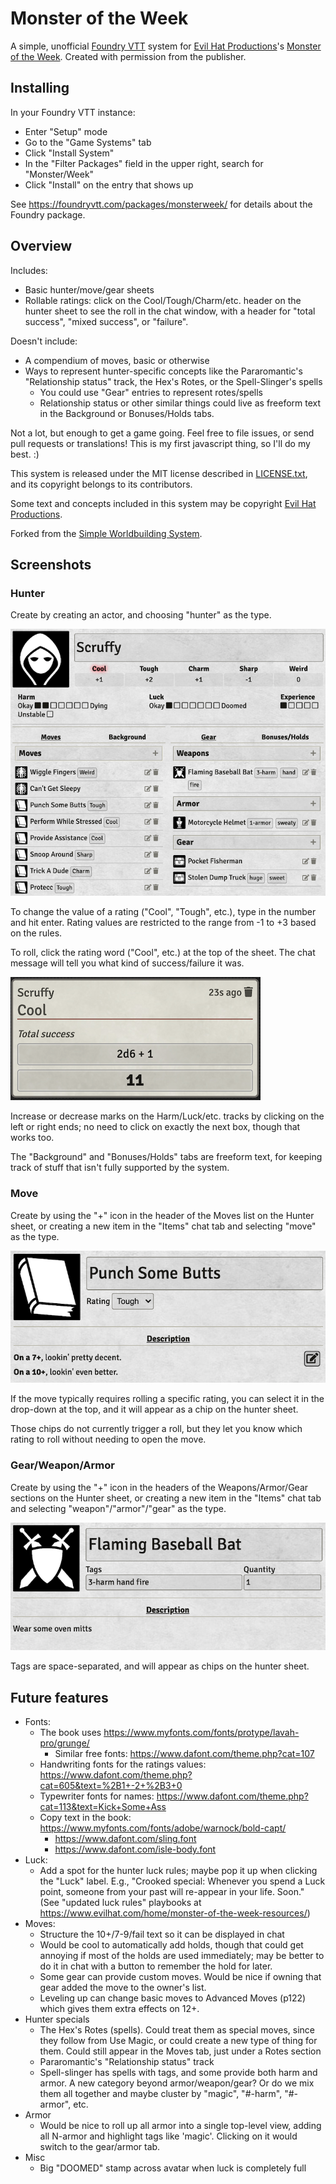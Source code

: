 # Monster of the Week

A simple, unofficial [Foundry VTT](https://foundryvtt.com/) system for
[Evil Hat Productions](https://www.evilhat.com/)'s [Monster of the
Week](https://www.evilhat.com/home/monster-of-the-week/). Created with
permission from the publisher.

## Installing

In your Foundry VTT instance:

- Enter "Setup" mode
- Go to the "Game Systems" tab
- Click "Install System"
- In the "Filter Packages" field in the upper right, search for "Monster/Week"
- Click "Install" on the entry that shows up

See https://foundryvtt.com/packages/monsterweek/ for details about the Foundry package.

## Overview

Includes:

- Basic hunter/move/gear sheets
- Rollable ratings: click on the Cool/Tough/Charm/etc. header on the hunter
  sheet to see the roll in the chat window, with a header for "total success",
  "mixed success", or "failure".

Doesn't include:

- A compendium of moves, basic or otherwise
- Ways to represent hunter-specific concepts like
  the Pararomantic's "Relationship status" track, the Hex's Rotes, or
  the Spell-Slinger's spells
    - You could use "Gear" entries to represent rotes/spells
    - Relationship status or other similar things could live as freeform text
      in the Background or Bonuses/Holds tabs.

Not a lot, but enough to get a game going. Feel free to file issues, or send
pull requests or translations! This is my first javascript thing, so I'll do
my best. :)

This system is released under the MIT license described in
[LICENSE.txt](LICENSE.txt), and its copyright belongs to its contributors.

Some text and concepts included in this system may be copyright [Evil Hat
Productions](https://www.evilhat.com/).

Forked from the [Simple Worldbuilding
System](https://gitlab.com/foundrynet/worldbuilding).

## Screenshots

### Hunter

Create by creating an actor, and choosing "hunter" as the type.

![Hunter sheet](docs/images/hunter-sheet.png)

To change the value of a rating ("Cool", "Tough", etc.), type in the number and
hit enter. Rating values are restricted to the range from -1 to +3 based on the
rules.

To roll, click the rating word ("Cool", etc.) at the top of the sheet. The
chat message will tell you what kind of success/failure it was.

![Roll results in the chat window](docs/images/chat-roll.png)

Increase or decrease marks on the Harm/Luck/etc. tracks by clicking on the left
or right ends; no need to click on exactly the next box, though that works too.

The "Background" and "Bonuses/Holds" tabs are freeform text, for keeping track
of stuff that isn't fully supported by the system.

### Move

Create by using the "+" icon in the header of the Moves list on the Hunter
sheet, or creating a new item in the "Items" chat tab and selecting "move" as
the type.

![Move sheet](docs/images/move-sheet.png)

If the move typically requires rolling a specific rating, you can select it in
the drop-down at the top, and it will appear as a chip on the hunter sheet.

Those chips do not currently trigger a roll, but they let you know which rating
to roll without needing to open the move.

### Gear/Weapon/Armor

Create by using the "+" icon in the headers of the Weapons/Armor/Gear sections
on the Hunter sheet, or creating a new item in the "Items" chat tab and
selecting "weapon"/"armor"/"gear" as the type.

![Gear sheet](docs/images/gear-sheet.png)

Tags are space-separated, and will appear as chips on the hunter
sheet.

## Future features

- Fonts:
  - The book uses https://www.myfonts.com/fonts/protype/lavah-pro/grunge/
    - Similar free fonts: https://www.dafont.com/theme.php?cat=107
  - Handwriting fonts for the ratings values:
    https://www.dafont.com/theme.php?cat=605&text=%2B1+-2+%2B3+0
  - Typewriter fonts for names:
    https://www.dafont.com/theme.php?cat=113&text=Kick+Some+Ass
  - Copy text in the book:
    https://www.myfonts.com/fonts/adobe/warnock/bold-capt/
    - https://www.dafont.com/sling.font
    - https://www.dafont.com/isle-body.font
- Luck:
  - Add a spot for the hunter luck rules; maybe pop it up when clicking
    the "Luck" label. E.g., "Crooked special: Whenever you spend a Luck point,
    someone from your past will re-appear in your life. Soon."
    (See "updated luck rules" playbooks at
    https://www.evilhat.com/home/monster-of-the-week-resources/)
- Moves:
  - Structure the 10+/7-9/fail text so it can be displayed in chat
  - Would be cool to automatically add holds, though that could get
    annoying if most of the holds are used immediately; may be better
    to do it in chat with a button to remember the hold for later.
  - Some gear can provide custom moves. Would be nice if owning that gear
    added the move to the owner's list.
  - Leveling up can change basic moves to Advanced Moves (p122) which gives
    them extra effects on 12+.
- Hunter specials
  - The Hex's Rotes (spells). Could treat them as special
    moves, since they follow from Use Magic, or could create a new type
    of thing for them. Could still appear in the Moves tab, just under
    a Rotes section
  - Pararomantic's "Relationship status" track
  - Spell-slinger has spells with tags, and some provide both harm and
    armor. A new category beyond armor/weapon/gear? Or do we mix them
    all together and maybe cluster by "magic", "#-harm", "#-armor", etc.
- Armor
  - Would be nice to roll up all armor into a single top-level view,
    adding all N-armor and highlight tags like 'magic'. Clicking on it
    would switch to the gear/armor tab.
- Misc
  - Big "DOOMED" stamp across avatar when luck is completely full
